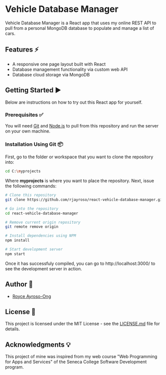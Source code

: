 # Vehicle Database Manager
Vehicle Database Manager is a React app that uses my online REST API to pull from a personal MongoDB database to populate and manage a list of cars.
## Features :zap:
- A responsive one page layout built with React 
- Database management functionality via custom web API
- Database cloud storage via MongoDB
## Getting Started :arrow_forward:
Below are instructions on how to try out this React app for yourself.
### Prerequisites :white_check_mark:  
You will need [Git](https://git-scm.com/) and [Node.js](https://nodejs.org/en/download/) to pull from this repository and run the server on your own machine. 
### Installation Using Git :package:
First, go to the folder or workspace that you want to clone the repository into:
```bash
cd C:\myprojects
```
Where **myprojects** is where you want to place the repository. 
Next, issue the following commands:
```bash
# Clone this repository
git clone https://github.com/rjayroso/react-vehicle-database-manager.git

# Go into the repository
cd react-vehicle-database-manager

# Remove current origin repository
git remote remove origin 

# Install dependencies using NPM
npm install

# Start development server
npm start
```
Once it has successfuly compiled, you can go to http://localhost:3000/ to see the development server in action.
## Author :book:
- [Royce Ayroso-Ong](https://github.com/rjayroso)
## License :page_facing_up:
This project is licensed under the MIT License - see the [LICENSE.md](https://github.com/rjayroso/react-vehicle-database-manager/blob/master/LICENSE) file for details.
## Acknowledgments :bulb:
This project of mine was inspired from my web course "Web Programming for Apps and Services" of the Seneca College Software Development program.
